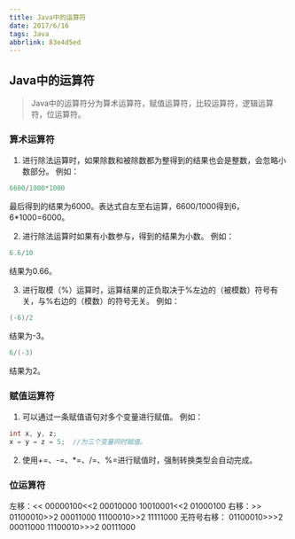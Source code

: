 ```yaml
---
title: Java中的运算符
date: 2017/6/16
tags: Java
abbrlink: 83e4d5ed
---
```


## Java中的运算符 ##
> Java中的运算符分为算术运算符，赋值运算符，比较运算符，逻辑运算符，位运算符。

### 算术运算符 ###
1. 进行除法运算时，如果除数和被除数都为整得到的结果也会是整数，会忽略小数部分。
例如：
```java
6600/1000*1000
```
最后得到的结果为6000。表达式自左至右运算，6600/1000得到6，6*1000=6000。

2. 进行除法运算时如果有小数参与，得到的结果为小数。
例如：
```java
6.6/10
```
结果为0.66。

3. 进行取模（%）运算时，运算结果的正负取决于%左边的（被模数）符号有关，与%右边的（模数）的符号无关。
例如：
```java
(-6)/2
```
结果为-3。
```java
6/(-3)
```
结果为2。

### 赋值运算符 ###
1. 可以通过一条赋值语句对多个变量进行赋值。
例如：
```java
int x, y, z;
x = y = z = 5;  //为三个变量同时赋值。
```

2. 使用+=、-=、*=、/=、%=进行赋值时，强制转换类型会自动完成。

### 位运算符 ###
左移：<<   00000100<<2  00010000     10010001<<2 01000100
右移：>>   01100010>>2  00011000     11100010>>2 11111000
无符号右移：     01100010>>>2  00011000     11100010>>>2 00111000 
